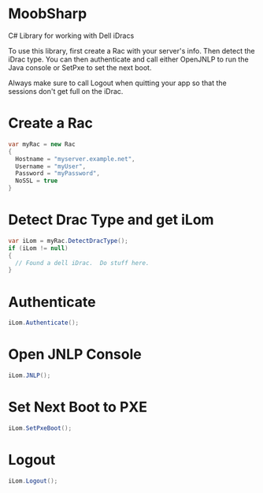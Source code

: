 # MoobSharp
C# Library for working with Dell iDracs

To use this library, first create a Rac with your server's info.  Then detect the iDrac type.  You can then authenticate and call either OpenJNLP to run the Java console or SetPxe to set the next boot.

Always make sure to call Logout when quitting your app so that the sessions don't get full on the iDrac.

# Create a Rac
```C#
var myRac = new Rac
{
  Hostname = "myserver.example.net",
  Username = "myUser",
  Password = "myPassword",
  NoSSL = true
}
```

# Detect Drac Type and get iLom
```C#
var iLom = myRac.DetectDracType();
if (iLom != null)
{
  // Found a dell iDrac.  Do stuff here.
}
```

# Authenticate
```C#
iLom.Authenticate();
```

# Open JNLP Console
```C#
iLom.JNLP();
```

# Set Next Boot to PXE
```C#
iLom.SetPxeBoot();
```

# Logout
```C#
iLom.Logout();
```
